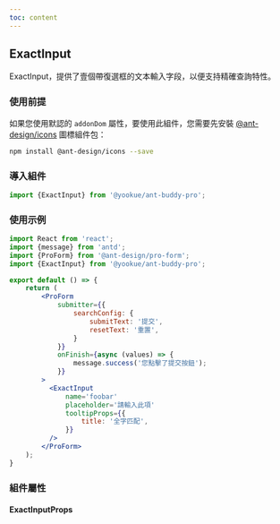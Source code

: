 ```yaml
---
toc: content
---
```


## ExactInput

ExactInput，提供了壹個帶復選框的文本輸入字段，以便支持精確查詢特性。

### 使用前提

如果您使用默認的 `addonDom` 屬性，要使用此組件，您需要先安裝 [@ant-design/icons](https://github.com/ant-design/ant-design-icons) 圖標組件包：

```bash
npm install @ant-design/icons --save
```

### 導入組件

```jsx | pure
import {ExactInput} from '@yookue/ant-buddy-pro';
```

### 使用示例

```jsx
import React from 'react';
import {message} from 'antd';
import {ProForm} from '@ant-design/pro-form';
import {ExactInput} from '@yookue/ant-buddy-pro';

export default () => {
    return (
        <ProForm
            submitter={{
                searchConfig: {
                    submitText: '提交',
                    resetText: '重置',
                }
            }}
            onFinish={async (values) => {
                message.success('您點擊了提交按鈕');
            }}
        >
          <ExactInput
              name='foobar'
              placeholder='請輸入此項'
              tooltipProps={{
                  title: '全字匹配',
              }}
          />
        </ProForm>
    );
}
```

### 組件屬性

#### ExactInputProps

<API src="@/form/ExactInput/index.tsx" hideTitle></API>
